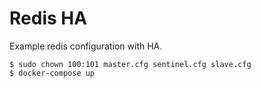 Redis HA
===

Example redis configuration with HA.

```
$ sudo chown 100:101 master.cfg sentinel.cfg slave.cfg
$ docker-compose up
```
